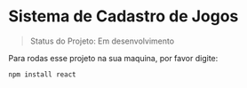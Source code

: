 <h1>Sistema de Cadastro de Jogos</h1>

> Status do Projeto: Em desenvolvimento

Para rodas esse projeto na sua maquina, por favor digite:
```
npm install react
``` 
